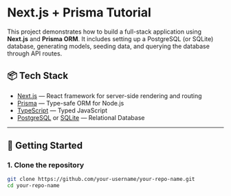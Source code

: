 # Next.js + Prisma Tutorial

This project demonstrates how to build a full-stack application using **Next.js** and **Prisma ORM**. It includes setting up a PostgreSQL (or SQLite) database, generating models, seeding data, and querying the database through API routes.

## 📦 Tech Stack

- [Next.js](https://nextjs.org/) — React framework for server-side rendering and routing
- [Prisma](https://www.prisma.io/) — Type-safe ORM for Node.js
- [TypeScript](https://www.typescriptlang.org/) — Typed JavaScript
- [PostgreSQL](https://www.postgresql.org/) or [SQLite](https://www.sqlite.org/) — Relational Database

---

## 🚀 Getting Started

### 1. Clone the repository

```bash
git clone https://github.com/your-username/your-repo-name.git
cd your-repo-name
